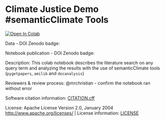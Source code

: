 # Climate Justice Demo #semanticClimate Tools

<a href="https://colab.research.google.com/github.com/semanticClimate/climate-justice-lit-review.ipynb" target="_parent"><img src="https://colab.research.google.com/assets/colab-badge.svg" alt="Open In Colab"/></a> 

Data - DOI Zenodo badge: 

Notebook publication - DOI Zenodo badge: 

Description: This colab notebook describes the literature search on any query term and analyzing the results with the use of semanticClimate tools (`pygetpapers`, `amilib` and `docanalysis`)

Reviewers & review process: @mrchristian - confirm the notebook ran without error

Software citation information: [CITATION.cff](CITATION.cff)

License: Apache License Version 2.0, January 2004 http://www.apache.org/licenses/ | License information: [LICENSE](LICENSE)